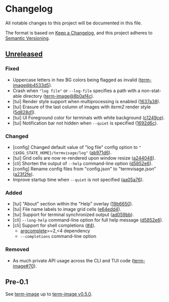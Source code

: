 # Changelog
All notable changes to this project will be documented in this file.

The format is based on [Keep a Changelog](https://keepachangelog.com/en/1.0.0/),
and this project adheres to [Semantic Versioning](https://semver.org/spec/v2.0.0.html).

## [Unreleased]
### Fixed
- Uppercase letters in hex BG colors being flagged as invalid ([term-image@b4533d5]).
- Crash when `"log file"` or `--log-file` specifies a path with a non-stat-able directory ([term-image@8b0af4c]).
- [tui] Render style support when multiprocessing is enabled ([1637a38]).
- [tui] Erasure of the last column of images with *iterm2* render style ([5d828d1]).
- [tui] UI Foreground color for terminals with white background ([c1249ce]).
- [tui] Notification bar not hidden when `--quiet` is specified ([1692d6c]).

### Changed
- [config] Changed default value of "log file" config option to `"{$XDG_STATE_HOME}/termvisage/log"` ([ab971d6]).
- [tui] Grid cells are now re-rendered upon window resize ([a244048]).
- [cli] Shorten the output of `--help` command-line option ([d5852e6]).
- [config] Rename config files from "config.json" to "termvisage.json" ([a23f2fe]).
- Improve startup time when `--quiet` is not specified ([aa05a76]).

### Added
- [tui] "About" section within the "Help" overlay ([19b6650]).
- [tui] File name labels to image grid cells ([e64edd4]).
- [tui] Support for terminal synchronized output ([ad059bb]).
- [cli] `--long-help` command-line option for full help message ([d5852e6]).
- [cli] Support for shell completions ([#4]).
  - [argcomplete](https://github.com/kislyuk/argcomplete)>=2,<4 dependency
  - `--completions` command-line option

### Removed
- As much private API usage across the CLI and TUI code ([term-image#70]).

[term-image#70]: https://github.com/AnonymouX47/term-image/pull/70
[#4]: https://github.com/AnonymouX47/termvisage/pull/4
[term-image@b4533d5]: https://github.com/AnonymouX47/term-image/commit/b4533d5697d41fe0742c2ac895077da3b8d889dc
[term-image@8b0af4c]: https://github.com/AnonymouX47/term-image/pull/70/commits/8b0af4cd76c96187b95237e7bcd74ab5b16b2c82
[1637a38]: https://github.com/AnonymouX47/termvisage/commit/1637a388affef84735805ac105b995cb2f25c005
[19b6650]: https://github.com/AnonymouX47/termvisage/commit/19b66509666ae3860d07ff76bbd6c0b7be5663d4
[5d828d1]: https://github.com/AnonymouX47/termvisage/commit/5d828d1d1d3d2436c9b7802712cb42af05bc8be4
[c1249ce]: https://github.com/AnonymouX47/termvisage/commit/c1249ceb78272c33e347a4a48d786a71e2306f02
[e64edd4]: https://github.com/AnonymouX47/termvisage/commit/e64edd4017f98733a2d53d627b7481b5a209937b
[ad059bb]: https://github.com/AnonymouX47/termvisage/commit/ad059bbddc072ad641c4e7d524d2cb1edbf54dce
[ab971d6]: https://github.com/AnonymouX47/termvisage/commit/ab971d6766fe5fa260f9963fbffbca48e10b4d37
[1692d6c]: https://github.com/AnonymouX47/termvisage/commit/1692d6cf453ebeb9629713aaf85b231c4492b9a0
[a244048]: https://github.com/AnonymouX47/termvisage/commit/a2440484b36621138cda853cdcce9faf0ac569e1
[d5852e6]: https://github.com/AnonymouX47/termvisage/commit/d5852e6e5db48d34bc0ea119c54b510924501318
[a23f2fe]: https://github.com/AnonymouX47/termvisage/commit/a23f2fe5d7e2d53d1847dc2bcf2552718c22e7fd
[aa05a76]: https://github.com/AnonymouX47/termvisage/commit/aa05a76c7fff0ad79d9e0ee72e00cef88396163e


## Pre-0.1
See [term-image] up to [term-image v0.5.0].

[Unreleased]: https://github.com/AnonymouX47/termvisage/commits/main
[term-image v0.5.0]: https://github.com/AnonymouX47/term-image/blob/main/CHANGELOG.md#
[term-image]: https://github.com/AnonymouX47/term-image
